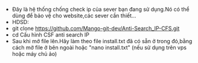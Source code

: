 - Đây là hệ thống chống check ip của sever bạn đang sử dụng.Nó có thể dùng để bảo vệ cho website,các sever cần thiết...
- HDSD: 
- git clone https://github.com/Mango-git-dev/Anti-Search_IP-CFS.git
- cd Cấu hình CSF anti search IP
- Sau khi mở file lên.Hãy làm theo file install.txt đã có sẵn ở trong đó,bằng cách mở file ở bên ngoài hoặc "nano install.txt" (nếu sử dụng trên vps hoặc máy chủ ảo)
